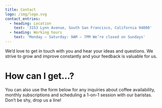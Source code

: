 ```yaml
---
title: Contact
logo: /img/logo.svg
contact_entries:
  - heading: Location
    text: '3153 Lynn Avenue, South San Francisco, California 94080'
  - heading: Working hours
    text: 'Monday – Saturday: 9AM – 7PM We’re closed on Sundays'
---
```

We’d love to get in touch with you and hear your ideas and
questions. We strive to grow and improve constantly and your feedback
is valuable for us.

# **How can I get…?**

You can also use the form below for any inquiries about coffee
availability, monthly subscriptions and scheduling a 1-on-1 session
with our baristas. Don’t be shy, drop us a line!
